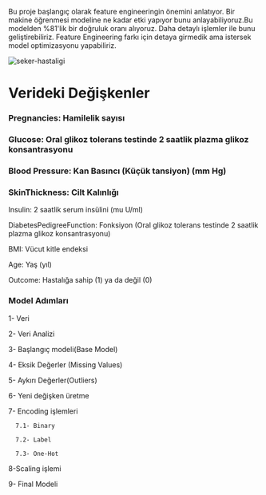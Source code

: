 Bu proje başlangıç olarak feature engineeringin önemini anlatıyor. Bir makine öğrenmesi modeline ne kadar etki yapıyor bunu anlayabiliyoruz.Bu modelden %81'lik bir doğruluk oranı alıyoruz. Daha detaylı işlemler ile bunu geliştirebiliriz. Feature Engineering farkı için detaya girmedik ama istersek model optimizasyonu yapabiliriz.


![seker-hastaligi](https://github.com/user-attachments/assets/12ff79c5-97bb-4eb2-bb48-682b9a5052ab)



# Verideki Değişkenler

### Pregnancies:  Hamilelik sayısı


### Glucose:  Oral glikoz tolerans testinde 2 saatlik plazma glikoz konsantrasyonu


### Blood Pressure:  Kan Basıncı (Küçük tansiyon) (mm Hg)


### SkinThickness:  Cilt Kalınlığı


Insulin:  2 saatlik serum insülini (mu U/ml)


DiabetesPedigreeFunction: Fonksiyon (Oral glikoz tolerans testinde 2 saatlik plazma glikoz konsantrasyonu)


BMI:  Vücut kitle endeksi


Age:  Yaş (yıl)


Outcome:  Hastalığa sahip (1) ya da değil (0)






### Model Adımları 


   1- Veri 

   
   2- Veri Analizi

   
   3- Başlangıç modeli(Base Model)

   
   4- Eksik Değerler (Missing Values)

   
   5- Aykırı Değerler(Outliers)

   
   6- Yeni değişken üretme

   
   7- Encoding işlemleri

   
      7.1- Binary
      
      7.2- Label
      
      7.3- One-Hot
      
   8-Scaling işlemi 

   
   9- Final Modeli
   
